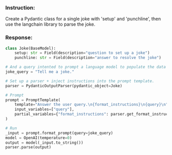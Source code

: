 ### Instruction:
Create a Pydantic class for a single joke with 'setup' and 'punchline', then use the langchain library to parse the joke.

### Response:
```python
class Joke(BaseModel):
    setup: str = Field(description="question to set up a joke")
    punchline: str = Field(description="answer to resolve the joke")

# And a query intented to prompt a language model to populate the data structure.
joke_query = "Tell me a joke."

# Set up a parser + inject instructions into the prompt template.
parser = PydanticOutputParser(pydantic_object=Joke)

# Prompt
prompt = PromptTemplate(
    template="Answer the user query.\n{format_instructions}\n{query}\n",
    input_variables=["query"],
    partial_variables={"format_instructions": parser.get_format_instructions()},
)

# Run
_input = prompt.format_prompt(query=joke_query)
model = OpenAI(temperature=0)
output = model(_input.to_string())
parser.parse(output)
```
